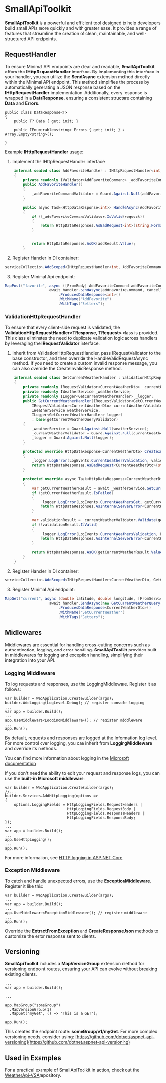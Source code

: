 # SmallApiToolkit
**SmallApiToolkit** is a powerful and efficient tool designed to help developers build small APIs more quickly and with greater ease. It provides a range of features that streamline the creation of clean, maintainable, and well-structured API endpoints.

## RequestHandler
To ensure Minimal API endpoints are clear and readable, **SmallApiToolkit** offers the **IHttpRequestHandler** interface. By implementing this interface in your handler, you can utilize the **SendAsync** extension method directly within the Minimal API endpoint. This method simplifies the process by automatically generating a JSON response based on the **IHttpRequestHandler** implementation. Additionally, every response is wrapped in a **DataResponse**, ensuring a consistent structure containing **Data** and **Errors**.

```
public class DataResponse<T>
{
    public T? Data { get; init; }

    public IEnumerable<string> Errors { get; init; } = Array.Empty<string>();

}
```

Example **IHttpRequestHandler** usage:
1. Implement the IHttpRequestHandler interface

```csharp
    internal sealed class AddFavoriteHandler : IHttpRequestHandler<int, AddFavoriteCommand>
    {
        private readonly IValidator<AddFavoriteCommand> _addFavoriteCommandValidator;
        public AddFavoriteHandler()
        {
            _addFavoriteCommandValidator = Guard.Against.Null(addFavoriteCommandValidator);
        }

        public async Task<HttpDataResponse<int>> HandleAsync(AddFavoriteCommand request, CancellationToken cancellationToken)
        {
            if (!_addFavoriteCommandValidator.IsValid(request))
            {
                return HttpDataResponses.AsBadRequest<int>(string.Format(ErrorMessages.RequestValidationError, request));
            }


            return HttpDataResponses.AsOK(addResult.Value);
        }
```

2. Register Handler in DI container:

```csharp
serviceCollection.AddScoped<IHttpRequestHandler<int, AddFavoriteCommand>, AddFavoriteHandler>()
```
3. Register Minimal Api endpoint:

```csharp
MapPost("favorite", async ([FromBody] AddFavoriteCommand addFavoriteCommand, [FromServices] IHttpRequestHandler<int, AddFavoriteCommand> handler, CancellationToken cancellationToken) =>
                    await handler.SendAsync(addFavoriteCommand, cancellationToken))
                        .ProducesDataResponse<int>()
                        .WithName("AddFavorite")
                        .WithTags("Setters");
```

### ValidationHttpRequestHandler

To ensure that every client-side request is validated, the **ValidationHttpRequestHandler<TResponse, TRequest>** class is provided. This class eliminates the need to duplicate validation logic across handlers by leveraging the **IRequestValidator<TRequest>** interface.

1. Inherit from ValidationHttpRequestHandler, pass IRequestValidator to the base constructor, and then override the HandleValidRequestAsync method. If you need to create a custom invalid response message, you can also override the CreateInvalidResponse method.

```csharp
    internal sealed class GetCurrentWeatherHandler : ValidationHttpRequestHandler<CurrentWeatherDto, GetCurrentWeatherQuery>
    {
        private readonly IRequestValidator<CurrentWeatherDto> _currentWeatherValidator;
        private readonly IWeatherService _weatherService;
        private readonly ILogger<GetCurrentWeatherHandler> _logger;
        public GetCurrentWeatherHandler(IRequestValidator<GetCurrentWeatherQuery> getCurrentWeatherQueryValidator,
            IRequestValidator<CurrentWeatherDto> currentWeatherValidator,
            IWeatherService weatherService,
            ILogger<GetCurrentWeatherHandler> logger)
            : base(getCurrentWeatherQueryValidator)
        {
            _weatherService = Guard.Against.Null(weatherService);
            _currentWeatherValidator = Guard.Against.Null(currentWeatherValidator);
            _logger = Guard.Against.Null(logger);
        }

        protected override HttpDataResponse<CurrentWeatherDto> CreateInvalidResponse(GetCurrentWeatherQuery request, RequestValidationResult validationResult)
        {
            _logger.LogError(LogEvents.CurrentWeathersValidation, validationResult.ToString());
            return HttpDataResponses.AsBadRequest<CurrentWeatherDto>(string.Format(ErrorMessages.RequestValidationError, request));
        }

        protected override async Task<HttpDataResponse<CurrentWeatherDto>> HandleValidRequestAsync(GetCurrentWeatherQuery request, CancellationToken cancellationToken)
        {
            var getCurrentWeatherResult = await _weatherService.GetCurrentWeather(request.Location, cancellationToken);
            if (getCurrentWeatherResult.IsFailed)
            {
                _logger.LogError(LogEvents.CurrentWeathersGet, getCurrentWeatherResult.Errors.JoinToMessage());
                return HttpDataResponses.AsInternalServerError<CurrentWeatherDto>(ErrorMessages.ExternalApiError);
            }

            var validationResult = _currentWeatherValidator.Validate(getCurrentWeatherResult.Value);
            if (!validationResult.IsValid)
            {
                _logger.LogError(LogEvents.CurrentWeathersValidation, ErrorLogMessages.ValidationErrorLog, validationResult.ToString());
                return HttpDataResponses.AsInternalServerError<CurrentWeatherDto>(ErrorMessages.ExternalApiError);
            }

            return HttpDataResponses.AsOK(getCurrentWeatherResult.Value);
        }
    }
```

2. Register Handler in DI container:

```csharp
serviceCollection.AddScoped<IHttpRequestHandler<CurrentWeatherDto, GetCurrentWeatherQuery>, GetCurrentWeatherHandler>()
```
3. Register Minimal Api endpoint:

```csharp
MapGet("current", async (double latitude, double longitude, [FromServices] IHttpRequestHandler<CurrentWeatherDto, GetCurrentWeatherQuery> handler, CancellationToken cancellationToken) =>
                    await handler.SendAsync(new GetCurrentWeatherQuery(latitude, longitude), cancellationToken))
                        .ProducesDataResponse<CurrentWeatherDto>()
                        .WithName("GetCurrentWeather")
                        .WithTags("Getters");
```

## Midlewares
Middlewares are essential for handling cross-cutting concerns such as authentication, logging, and error handling. **SmallApiToolkit** provides built-in middlewares for logging and exception handling, simplifying their integration into your API.

### Logging Middleware
To log requests and responses, use the LoggingMiddleware. Register it as follows: 
```
var builder = WebApplication.CreateBuilder(args);
builder.AddLogging(LogLevel.Debug); // register console logging
...
var app = builder.Build();
...
app.UseMiddleware<LoggingMiddleware>(); // register middleware
...
app.Run();
```
By default, requests and responses are logged at the Information log level. For more control over logging, you can inherit from **LoggingMiddleware** and override its methods.

You can find more information about logging in the [Microsoft documentation](https://learn.microsoft.com/en-us/aspnet/core/fundamentals/logging/?view=aspnetcore-8.0)

If you don't need the ability to edit your request and response logs, you can use the **built-in Microsoft middleware**:

```
var builder = WebApplication.CreateBuilder(args);
//...
builder.Services.AddHttpLogging(options => 
{
    options.LoggingFields = HttpLoggingFields.RequestHeaders |
                            HttpLoggingFields.RequestBody |
                            HttpLoggingFields.ResponseHeaders |
                            HttpLoggingFields.ResponseBody;
});
...
var app = builder.Build();
...
app.UseHttpLogging();
...
app.Run();
```
For more information, see [HTTP logging in ASP.NET Core](https://learn.microsoft.com/en-us/aspnet/core/fundamentals/http-logging/?view=aspnetcore-8.0)

### Exception Middleware
To catch and handle unexpected errors, use the **ExceptionMiddleware**. Register it like this:

```
var builder = WebApplication.CreateBuilder(args);
...
var app = builder.Build();
...
app.UseMiddleware<ExceptionMiddleware>(); // register middleware
...
app.Run();
```
Override the **ExtractFromException** and **CreateResponseJson** methods to customize the error response sent to clients.

## Versioning
**SmallApiToolkit** includes a **MapVersionGroup** extension method for versioning endpoint routes, ensuring your API can evolve without breaking existing clients.

```
...
var app = builder.Build();

...

app.MapGroup("someGroup")
  .MapVersionGroup(1)
  .MapGet("myGet", () => "This is a GET");

app.Run();
```

This creates the endpoint route: **someGroup/v1/myGet**. For more complex versioning needs, consider using: [https://github.com/dotnet/aspnet-api-versioning](https://github.com/dotnet/aspnet-api-versioning)

## Used in Examples
For a practical example of SmallApiToolkit in action, check out the [WeatherApi-VSA](https://github.com/Gramli/WeatherApi-VSA)repository.
